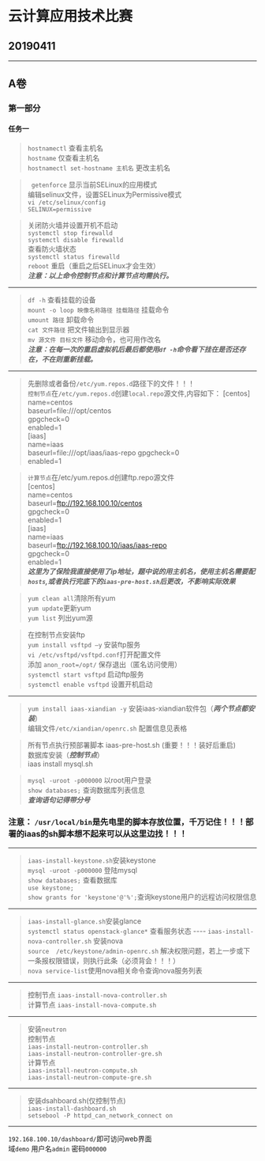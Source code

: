 ﻿# 云计算应用技术比赛

## 20190411


----------


## A卷
### 第一部分
#### 任务一

> `hostnamectl`       查看主机名  
> `hostname`    仅查看主机名  
> `hostnamectl set-hostname 主机名` 更改主机名

> ` getenforce` 显示当前SELinux的应用模式   
> 编辑selinux文件，设置SELinux为Permissive模式  
`vi /etc/selinux/config`  
`SELINUX=permissive`

> 关闭防火墙并设置开机不启动  
>`systemctl stop firewalld`  
`systemctl disable firewalld`  
> 查看防火墙状态  
> `systemctl status firewalld`  
>`reboot` 重启（重启之后SELinux才会生效）  
 ***注意：以上命令控制节点和计算节点均需执行。*** 
----
> `df -h`     查看挂载的设备  
> `mount -o loop 映像名称路径 挂载路径` 挂载命令  
>`umount 路径` 卸载命令  
>`cat 文件路径` 把文件输出到显示器  
> `mv 源文件 目标文件` 移动命令，也可用作改名  
***注意：在每一次的重启虚拟机后最后都使用`df -h`命令看下挂在是否还存在，不在则重新挂载。***
----
> 先删除或者备份`/etc/yum.repos.d`路径下的文件！！！  
> `控制节点`在`/etc/yum.repos.d`创建`local.repo`源文件,内容如下：
> [centos]  
name=centos  
baseurl=file:///opt/centos  
gpgcheck=0  
enabled=1  
[iaas]  
name=iaas  
baseurl=file:///opt/iaas/iaas-repo
gpgcheck=0  
enabled=1 

> `计算节点`在/etc/yum.repos.d创建ftp.repo源文件  
[centos]  
name=centos  
baseurl=ftp://192.168.100.10/centos  
gpgcheck=0  
enabled=1  
[iaas]  
name=iaas  
baseurl=ftp://192.168.100.10/iaas/iaas-repo  
gpgcheck=0  
enabled=1  
***这里为了保险我直接使用了ip地址，题中说的用主机名，使用主机名需要配`hosts`,或者执行完底下的`iaas-pre-host.sh`后更改，不影响实际效果***  

> `yum clean all`清除所有yum  
`yum update`更新yum  
`yum list` 列出yum源  

> 在控制节点安装ftp  
> `yum install vsftpd –y` 安装ftp服务  
> `vi /etc/vsftpd/vsftpd.conf`打开配置文件  
> 添加 `anon_root=/opt/` 保存退出（匿名访问使用）  
> `systemctl start vsftpd` 启动ftp服务  
> `systemctl enable vsftpd` 设置开机启动  
----
> `yum install iaas-xiandian -y` 安装iaas-xiandian软件包（***两个节点都安装***）    
> 编辑文件`/etc/xiandian/openrc.sh` 配置信息见表格  

> 所有节点执行预部署脚本 iaas-pre-host.sh  (重要！！！装好后重启)  
> 数据库安装（***控制节点***）  
> iaas install mysql.sh  

> `mysql -uroot -p000000` 以root用户登录    
> `show databases;` 查询数据库列表信息  
***查询语句记得带分号***     

### 注意： `/usr/local/bin`是先电里的脚本存放位置，千万记住！！！部署的iaas的sh脚本想不起来可以从这里边找！！！
----
> `iaas-install-keystone.sh`安装keystone  
> `mysql -uroot -p000000` 登陆mysql  
> `show databases;` 查看数据库   
> `use keystone;`  
> `show grants for 'keystone'@'%';`查询keystone用户的远程访问权限信息  
----
> `iaas-install-glance.sh`安装glance  
> `systemctl status openstack-glance*` 查看服务状态 ----
> `iaas-install-nova-controller.sh` 安装nova  
> `source  /etc/keystone/admin-openrc.sh`  解决权限问题，若上一步或下一条报权限错误，则执行此条（必须背会！！！）  
> `nova service-list`使用nova相关命令查询nova服务列表  
----
> 控制节点
> `iaas-install-nova-controller.sh`  
> 计算节点
> `iaas-install-nova-compute.sh`
----
> 安装`neutron`  
控制节点  
`iaas-install-neutron-controller.sh`  
`iaas-install-neutron-controller-gre.sh`  
计算节点  
`iaas-install-neutron-compute.sh`  
`iaas-install-neutron-compute-gre.sh`  
---- 
> 安装dsahboard.sh(仅控制节点)  
`iaas-install-dashboard.sh`  
`setsebool -P httpd_can_network_connect on`
----
`192.168.100.10/dashboard/`即可访问web界面  
域`demo` 用户名`admin`  密码`000000`  
